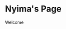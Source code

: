 <!DOCTYPE html>

<head>
	<title> Nyima </title>

</head>

<body>
	<h1> Nyima's Page </h1>
	<p> Welcome </p>
</body>

